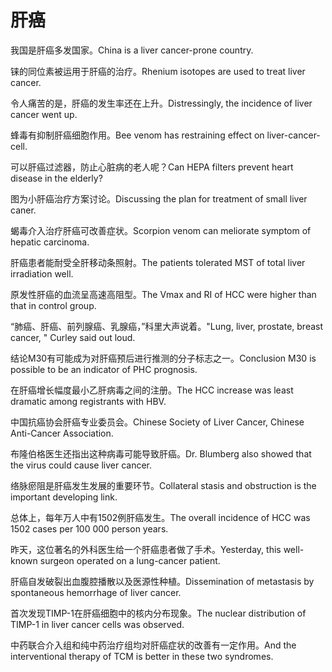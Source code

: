 # 肝癌

<p><span class="chinese">我国是肝癌多发国家。</span><span class="english">China is a liver cancer-prone country.</span></p>

<p><span class="chinese">铼的同位素被运用于肝癌的治疗。</span><span class="english">Rhenium isotopes are used to treat liver cancer.</span></p>

<p><span class="chinese">令人痛苦的是，肝癌的发生率还在上升。</span><span class="english">Distressingly, the incidence of liver cancer went up.</span></p>

<p><span class="chinese">蜂毒有抑制肝癌细胞作用。</span><span class="english">Bee venom has restraining effect on liver-cancer-cell.</span></p>

<p><span class="chinese">可以肝癌过滤器，防止心脏病的老人呢？</span><span class="english">Can HEPA filters prevent heart disease in the elderly?</span></p>

<p><span class="chinese">图为小肝癌治疗方案讨论。</span><span class="english">Discussing the plan for treatment of small liver caner.</span></p>

<p><span class="chinese">蝎毒介入治疗肝癌可改善症状。</span><span class="english">Scorpion venom can meliorate symptom of hepatic carcinoma.</span></p>

<p><span class="chinese">肝癌患者能耐受全肝移动条照射。</span><span class="english">The patients tolerated MST of total liver irradiation well.</span></p>

<p><span class="chinese">原发性肝癌的血流呈高速高阻型。</span><span class="english">The Vmax and RI of HCC were higher than that in control group.</span></p>

<p><span class="chinese">“肺癌、肝癌、前列腺癌、乳腺癌，”科里大声说着。</span><span class="english">"Lung, liver, prostate, breast cancer, " Curley said out loud.</span></p>

<p><span class="chinese">结论M30有可能成为对肝癌预后进行推测的分子标志之一。</span><span class="english">Conclusion M30 is possible to be an indicator of PHC prognosis.</span></p>

<p><span class="chinese">在肝癌增长幅度最小乙肝病毒之间的注册。</span><span class="english">The HCC increase was least dramatic among registrants with HBV.</span></p>

<p><span class="chinese">中国抗癌协会肝癌专业委员会。</span><span class="english">Chinese Society of Liver Cancer, Chinese Anti-Cancer Association.</span></p>

<p><span class="chinese">布隆伯格医生还指出这种病毒可能导致肝癌。</span><span class="english">Dr. Blumberg also showed that the virus could cause liver cancer.</span></p>

<p><span class="chinese">络脉瘀阻是肝癌发生发展的重要环节。</span><span class="english">Collateral stasis and obstruction is the important developing link.</span></p>

<p><span class="chinese">总体上，每年万人中有1502例肝癌发生。</span><span class="english">The overall incidence of HCC was 1502 cases per 100 000 person years.</span></p>

<p><span class="chinese">昨天，这位著名的外科医生给一个肝癌患者做了手术。</span><span class="english">Yesterday, this well-known surgeon operated on a lung-cancer patient.</span></p>

<p><span class="chinese">肝癌自发破裂出血腹腔播散以及医源性种植。</span><span class="english">Dissemination of metastasis by spontaneous hemorrhage of liver cancer.</span></p>

<p><span class="chinese">首次发现TIMP-1在肝癌细胞中的核内分布现象。</span><span class="english">The nuclear distribution of TIMP-1 in liver cancer cells was observed.</span></p>

<p><span class="chinese">中药联合介入组和纯中药治疗组均对肝癌症状的改善有一定作用。</span><span class="english">And the interventional therapy of TCM is better in these two syndromes.</span></p>

